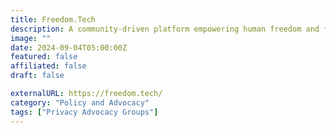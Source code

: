 ```yaml
---
title: Freedom.Tech
description: A community-driven platform empowering human freedom and flourishing through open-source and privacy-preserving technologies globally.
image: ""
date: 2024-09-04T05:00:00Z
featured: false
affiliated: false
draft: false

externalURL: https://freedom.tech/
category: "Policy and Advocacy"
tags: ["Privacy Advocacy Groups"]
---
```

